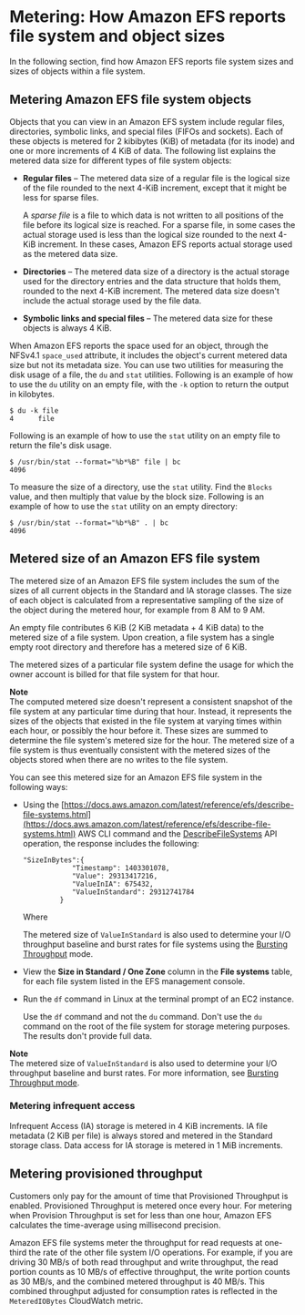 # Metering: How Amazon EFS reports file system and object sizes<a name="metered-sizes"></a>

In the following section, find how Amazon EFS reports file system sizes and sizes of objects within a file system\.

## Metering Amazon EFS file system objects<a name="metered-sizes-fs-objects"></a>

Objects that you can view in an Amazon EFS system include regular files, directories, symbolic links, and special files \(FIFOs and sockets\)\. Each of these objects is metered for 2 kibibytes \(KiB\) of metadata \(for its inode\) and one or more increments of 4 KiB of data\. The following list explains the metered data size for different types of file system objects:
+ **Regular files** – The metered data size of a regular file is the logical size of the file rounded to the next 4\-KiB increment, except that it might be less for sparse files\.

  A *sparse file* is a file to which data is not written to all positions of the file before its logical size is reached\. For a sparse file, in some cases the actual storage used is less than the logical size rounded to the next 4\-KiB increment\. In these cases, Amazon EFS reports actual storage used as the metered data size\.
+ **Directories** – The metered data size of a directory is the actual storage used for the directory entries and the data structure that holds them, rounded to the next 4\-KiB increment\. The metered data size doesn't include the actual storage used by the file data\.
+ **Symbolic links and special files** – The metered data size for these objects is always 4 KiB\.

When Amazon EFS reports the space used for an object, through the NFSv4\.1 `space_used` attribute, it includes the object's current metered data size but not its metadata size\. You can use two utilities for measuring the disk usage of a file, the `du` and `stat` utilities\. Following is an example of how to use the `du` utility on an empty file, with the `-k` option to return the output in kilobytes\.

```
$ du -k file
4      file
```

Following is an example of how to use the `stat` utility on an empty file to return the file's disk usage\.

```
$ /usr/bin/stat --format="%b*%B" file | bc
4096
```

To measure the size of a directory, use the `stat` utility\. Find the `Blocks` value, and then multiply that value by the block size\. Following is an example of how to use the `stat` utility on an empty directory:

```
$ /usr/bin/stat --format="%b*%B" . | bc 
4096
```

## Metered size of an Amazon EFS file system<a name="metered-sizes-fs"></a>

The metered size of an Amazon EFS file system includes the sum of the sizes of all current objects in the Standard and IA storage classes\. The size of each object is calculated from a representative sampling of the size of the object during the metered hour, for example from 8 AM to 9 AM\.

An empty file contributes 6 KiB \(2 KiB metadata \+ 4 KiB data\) to the metered size of a file system\. Upon creation, a file system has a single empty root directory and therefore has a metered size of 6 KiB\.

The metered sizes of a particular file system define the usage for which the owner account is billed for that file system for that hour\.

**Note**  
The computed metered size doesn't represent a consistent snapshot of the file system at any particular time during that hour\. Instead, it represents the sizes of the objects that existed in the file system at varying times within each hour, or possibly the hour before it\. These sizes are summed to determine the file system's metered size for the hour\. The metered size of a file system is thus eventually consistent with the metered sizes of the objects stored when there are no writes to the file system\.

You can see this metered size for an Amazon EFS file system in the following ways:
+ Using the [https://docs.aws.amazon.com/latest/reference/efs/describe-file-systems.html](https://docs.aws.amazon.com/latest/reference/efs/describe-file-systems.html) AWS CLI command and the [DescribeFileSystems](API_DescribeFileSystems.md) API operation, the response includes the following:

  ```
  "SizeInBytes":{
              "Timestamp": 1403301078,
              "Value": 29313417216,
              "ValueInIA": 675432,
              "ValueInStandard": 29312741784
           }
  ```

  Where 

  The metered size of `ValueInStandard` is also used to determine your I/O throughput baseline and burst rates for file systems using the [Bursting Throughput](performance.md#throughput-modes) mode\.
+ View the **Size in Standard / One Zone** column in the **File systems** table, for each file system listed in the EFS management console\.
+ Run the `df` command in Linux at the terminal prompt of an EC2 instance\. 

  Use the `df` command and not the `du` command\. Don't use the `du` command on the root of the file system for storage metering purposes\. The results don't provide full data\.

**Note**  
The metered size of `ValueInStandard` is also used to determine your I/O throughput baseline and burst rates\. For more information, see [Bursting Throughput mode](performance.md#bursting)\. 

### Metering infrequent access<a name="metered-sizes-IA"></a>

Infrequent Access \(IA\) storage is metered in 4 KiB increments\. IA file metadata \(2 KiB per file\) is always stored and metered in the Standard storage class\. Data access for IA storage is metered in 1 MiB increments\.

## Metering provisioned throughput<a name="metering-provisioned-throughput"></a>

 Customers only pay for the amount of time that Provisioned Throughput is enabled\. Provisioned Throughput is metered once every hour\. For metering when Provision Throughput is set for less than one hour, Amazon EFS calculates the time\-average using millisecond precision\. 

Amazon EFS file systems meter the throughput for read requests at one\-third the rate of the other file system I/O operations\. For example, if you are driving 30 MB/s of both read throughput and write throughput, the read portion counts as 10 MB/s of effective throughput, the write portion counts as 30 MB/s, and the combined metered throughput is 40 MB/s\. This combined throughput adjusted for consumption rates is reflected in the `MeteredIOBytes` CloudWatch metric\.